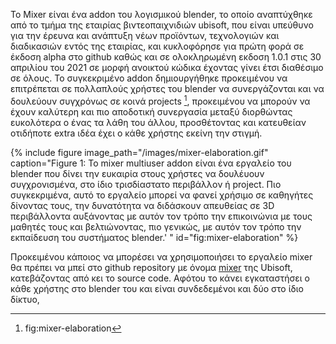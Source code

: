Το Mixer είναι ένα addon του λογισμικού blender, το οποίο αναπτύχθηκε από το τμήμα της εταιρίας βιντεοπαιχνιδιών ubisoft, που είναι υπεύθυνο για την έρευνα και ανάπτυξη νέων προϊόντων, τεχνολογιών και διαδικασιών εντός της εταιρίας, και κυκλοφόρησε για πρώτη φορά σε έκδοση alpha στο github καθώς και σε ολοκληρωμένη εκδοση 1.0.1 στις 30 απριλίου του 2021 σε μορφή ανοικτού κώδικα έχοντας γίνει έτσι διαθέσιμο σε όλους. Το συγκεκριμένο addon δημιουργήθηκε προκειμένου να επιτρέπεται σε πολλαπλούς χρήστες του blender να συνεργάζονται και να δουλεύουν συγχρόνως σε κοινά projects [^1], προκειμένου να μπορούν να έχουν καλύτερη και πιο αποδοτική συνεργασία μεταξύ διορθώντας ευκολότερα ο ένας τα λάθη του άλλου, προσθέτοντας και κατευθείαν οτιδήποτε extra ιδέα έχει ο κάθε χρήστης εκείνη την στιγμή.  

{% include figure image_path="/images/mixer-elaboration.gif" caption="Figure 1: Το mixer multiuser addon είναι ένα εργαλείο του blender που δίνει την ευκαιρία στους χρήστες να δουλέυουν συγχρονισμένα, στο ίδιο τρισδίαστατο περιβάλλον ή project. Πιο συγκεκριμένα, αυτό το εργαλείο μπορεί να φανεί χρήσιμο σε καθηγήτες δίνοντας τους, την δυνατότητα να διδάσκουν απευθείας σε 3D περιβάλλοντα αυξάνοντας με αυτόν τον τρόπο την επικοινώνια με τους μαθητές τους και βελτιώνοντας, πιο γενικώς, με αυτόν τον τρόπο την εκπαίδευση του συστήματος blender.' " id="fig:mixer-elaboration" %}

Προκειμένου κάποιος να μπορέσει να χρησιμοποιήσει το εργαλείο mixer θα πρέπει να μπεί στο github repository με όνομα [mixer](https://github.com/ubisoft/mixer) της Ubisoft, κατεβάζοντας από κει το source code. Αφότου το κάνει εγκαταστήσει ο κάθε χρήστης στο blender του και είναι συνδεδεμένοι και δύο στο ίδιο δίκτυο,  


[^1]: fig:mixer-elaboration
